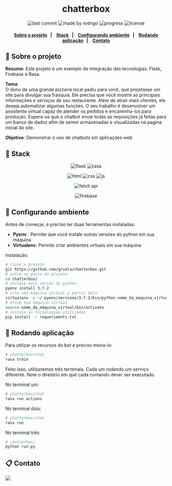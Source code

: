 <h1 align="center">
chatterbox
</h1>
<p align="center">
<img alt="last commit" src="https://img.shields.io/github/last-commit/grvela/chatterbox?color=blue">
<img alt="made by rodrigo" src="https://img.shields.io/badge/made_by-rodrigo-blue">
<img alt="progress" src="https://img.shields.io/badge/status-in_progress-blue">
<img alt="license" src="https://img.shields.io/badge/license-MIT-blue">
</p>
<h4 align="center">
		<a href="#pencil-sobre-o-projeto">Sobre o projeto</a>&nbsp;&nbsp;&nbsp;|&nbsp;&nbsp;&nbsp;
	<a href="#rocket-stack">Stack</a>&nbsp;&nbsp;&nbsp;|&nbsp;&nbsp;&nbsp;
	<a href="#blue_book-configurando-ambiente">Configurando ambiente</a>&nbsp;&nbsp;&nbsp;|&nbsp;&nbsp;&nbsp;
	<a href="#dart-rodando-aplicação">Rodando aplicação</a>&nbsp;&nbsp;&nbsp;|&nbsp;&nbsp;&nbsp;
		<a href="#clipboard-contato">Contato</a>
</h4>

 
 ## :pencil: Sobre o projeto 
**Resumo**: Este projeto é um exemplo de integração das tecnologias: Flask, Firebase e Rasa.

**Tema**:  
O dono de uma grande pizzaria local pediu para você, que projetasse um site para divulgar sua franquia. 
Ele precisa que você mostre as principais informações e serviços de seu restaurante.
Além de atrair mais clientes, ele deseja automatizar algumas funções.
O seu trabalho é desenvolver um assistente virtual capaz de atender os pedidos e encaminha-los para produção.
Espera-se que o chatbot envie todas as requisições já feitas para um banco de dados afim de serem armazenadas e visualizadas na pagina inicial do site.

**Objetivo**: 
Demonstrar o uso de chatbots em aplicações web 

## :rocket: Stack
<p align="center">
<img alt="flask" src="https://img.shields.io/badge/flask-backend-blue?style=for-the-badge&logo=flask">
<img alt="rasa" src="https://img.shields.io/badge/rasa-backend-blue?style=for-the-badge&logo=dependabot">
</p>
<p align="center">
<img alt="html" src="https://img.shields.io/badge/html-frontend-red?style=for-the-badge">
<img alt="css" src="https://img.shields.io/badge/css-frontend-red?style=for-the-badge">
<img alt="js" src="https://img.shields.io/badge/javascript-frontend-red?style=for-the-badge">
</p>
<p align="center">
	<img alt="fetch api" src="https://img.shields.io/badge/fetch api-rest-green?style=for-the-badge">
</p>
<p align="center">
	<img alt="firebase" src="https://img.shields.io/badge/firebase-database-FFCA28?style=for-the-badge&logo=firebase">
</p>

## :blue_book: Configurando ambiente

  
Antes de começar, é preciso ter duas ferramentas instaladas:
- **Pyenv** :  Permite que você instale outras versões do python em sua máquina
- **Virtualenv**: Permite criar ambientes virtuais em sua máquina
 
 Instalação:
 ```bash
 # clone o projeto
 git https://github.com/grvela/chatterbox.git
 # entre na pasta do projeto
 cd chatterbox/
 # instale esta versão do python 
 pyenv install 3.7.2
 # crie uma máquina virtual a partir dela
 virtualenv -p ~/.pyenv/versions/3.7.2/bin/python nome_da_máquina_virtual
 # ative sua máquina virtual
 source nome_da_máquina_virtual/bin/activate
 # instale as tecnologias utilizadas
 pip install -r requeriments.txt
```
  

## :dart: Rodando aplicação

Para utilizar os recursos do bot é preciso treina-lo:
```bash
# chatterbox/chat
rasa train
```
Feito isso, utilizaremos três terminais. Cada um rodando um serviço diferente. Note o diretório em que cada comando dever ser executado.

No terminal um:
```bash
# chatterbox/chat
rasa run actions
```
No terminal dois:
```bash
# chatterbox/chat
rasa run 
```
No terminal três:
```bash
# chatterbox/
python run.py
```
  

## :clipboard: Contato

[![](https://img.shields.io/badge/linkedin-rodrigo-blue?style=for-the-badge&logo=linkedin)](https://www.linkedin.com/in/rodrigo-andr%C3%A9-a504a3195/
)



